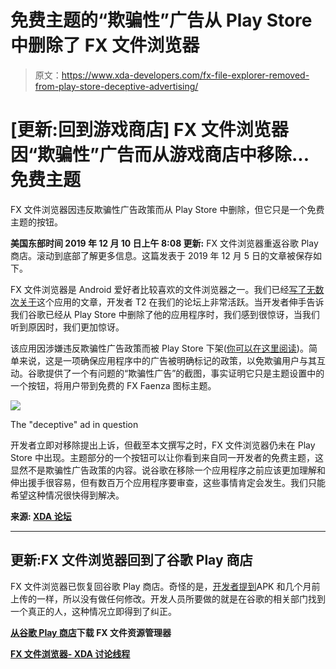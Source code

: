 # 免费主题的“欺骗性”广告从 Play Store 中删除了 FX 文件浏览器

> 原文：<https://www.xda-developers.com/fx-file-explorer-removed-from-play-store-deceptive-advertising/>

# [更新:回到游戏商店] FX 文件浏览器因“欺骗性”广告而从游戏商店中移除...免费主题

FX 文件浏览器因违反欺骗性广告政策而从 Play Store 中删除，但它只是一个免费主题的按钮。

**美国东部时间 2019 年 12 月 10 日上午 8:08 更新:** FX 文件浏览器重返谷歌 Play 商店。滚动到底部了解更多信息。这篇发表于 2019 年 12 月 5 日的文章被保存如下。

FX 文件浏览器是 Android 爱好者比较喜欢的文件浏览器之一。我们已经[写了无数次关于](https://www.xda-developers.com/tag/fx-file-explorer/)这个应用的文章，开发者 T2 在我们的论坛上非常活跃。当开发者伸手告诉我们谷歌已经从 Play Store 中删除了他的应用程序时，我们感到很惊讶，当我们听到原因时，我们更加惊讶。

该应用因涉嫌违反欺骗性广告政策而被 Play Store 下架([你可以在这里阅读](https://play.google.com/about/privacy-security-deception/deceptive-behavior/))。简单来说，这是一项确保应用程序中的广告被明确标记的政策，以免欺骗用户与其互动。谷歌提供了一个有问题的“欺骗性广告”的截图，事实证明它只是主题设置中的一个按钮，将用户带到免费的 FX Faenza 图标主题。

 <picture>![](img/d36a74a4271c859a46413a7ce88b7efa.png)</picture> 

The "deceptive" ad in question

开发者立即对移除提出上诉，但截至本文撰写之时，FX 文件浏览器仍未在 Play Store 中出现。主题部分的一个按钮可以让你看到来自同一开发者的免费主题，这显然不是欺骗性广告政策的内容。说谷歌在移除一个应用程序之前应该更加理解和伸出援手很容易，但有数百万个应用程序要审查，这些事情肯定会发生。我们只能希望这种情况很快得到解决。

**来源: [XDA 论坛](https://forum.xda-developers.com/showpost.php?p=81104665&postcount=4527)**

* * *

## 更新:FX 文件浏览器回到了谷歌 Play 商店

FX 文件浏览器已恢复回谷歌 Play 商店。奇怪的是，[开发者提到](https://forum.xda-developers.com/showpost.php?p=81156545&postcount=4557)APK 和几个月前上传的一样，所以没有做任何修改。开发人员所要做的就是在谷歌的相关部门找到一个真正的人，这种情况立即得到了纠正。

**[从谷歌 Play 商店](https://play.google.com/store/apps/details?id=nextapp.fx)下载 FX 文件资源管理器**

**[FX 文件浏览器- XDA 讨论线程](https://forum.xda-developers.com/showthread.php?t=1253399)**